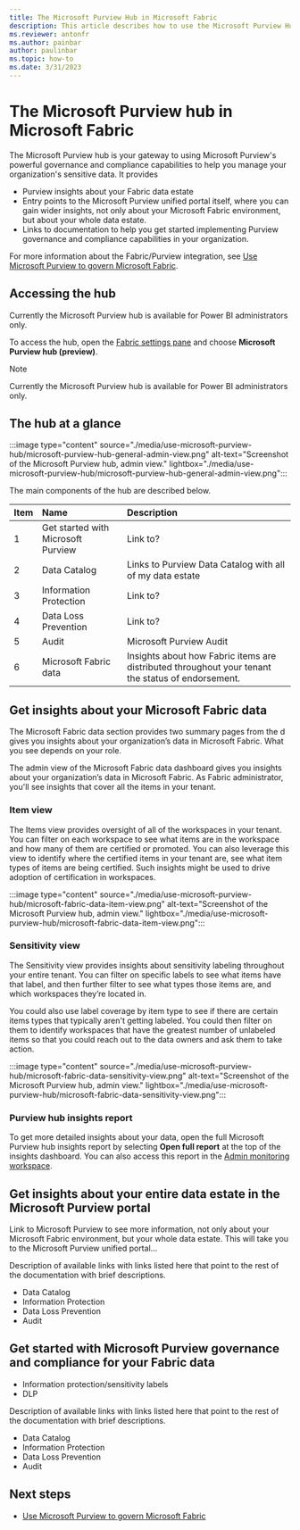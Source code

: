```yaml
---
title: The Microsoft Purview Hub in Microsoft Fabric
description: This article describes how to use the Microsoft Purview Hub in Microsoft Fabric to monitor and govern your Microsoft Fabric instance.
ms.reviewer: antonfr
ms.author: painbar
author: paulinbar
ms.topic: how-to 
ms.date: 3/31/2023
---
```


# The Microsoft Purview hub in Microsoft Fabric

The Microsoft Purview hub is your gateway to using Microsoft Purview's powerful governance and compliance capabilities to help you manage your organization's sensitive data. It provides

* Purview insights about your Fabric data estate
* Entry points to the Microsoft Purview unified portal itself, where you can gain wider insights, not only about your Microsoft Fabric environment, but about your whole data estate.
* Links to documentation to help you get started implementing Purview governance and compliance capabilities in your organization.

For more information about the Fabric/Purview integration, see [Use Microsoft Purview to govern Microsoft Fabric](./microsoft-purview-fabric.md).

## Accessing the hub

Currently the Microsoft Purview hub is available for Power BI administrators only.

To access the hub, open the [Fabric settings pane](../get-started/fabric-settings.md#open-the-fabric-settings-pane) and choose **Microsoft Purview hub (preview)**.

> [!NOTE]
> Currently the Microsoft Purview hub is available for Power BI administrators only.

## The hub at a glance

:::image type="content" source="./media/use-microsoft-purview-hub/microsoft-purview-hub-general-admin-view.png" alt-text="Screenshot of the Microsoft Purview hub, admin view." lightbox="./media/use-microsoft-purview-hub/microsoft-purview-hub-general-admin-view.png":::

The main components of the hub are described below.

|Item | Name                               | Description                                               |
|:--------|:-----------------------------------|:----------------------------------------------------------|
|1    | Get started with Microsoft Purview | Link to?                                                  |
|2    | Data Catalog                       | Links to Purview Data Catalog with all of my data estate                                                  |
|3    | Information Protection             | Link to?                                                  |
|4    | Data Loss Prevention               | Link to?                                                  |
|5    | Audit                              | Microsoft Purview Audit                                                  |
|6    | Microsoft Fabric data              | Insights about how Fabric items are distributed throughout your tenant the status of endorsement. |

## Get insights about your Microsoft Fabric data

The Microsoft Fabric data section provides two summary pages from the d gives you insights about your organization’s data in Microsoft Fabric. What you see depends on your role.

The admin view of the Microsoft Fabric data dashboard gives you insights about your organization’s data in Microsoft Fabric. As Fabric administrator, you'll see insights that cover all the items in your tenant.

### Item view

The Items view provides oversight of all of the workspaces in your tenant. You can filter on each workspace to see what items are in the workspace and how many of them are certified or promoted. You can also leverage this view to identify where the certified items in your tenant are, see what item types of items are being certified. Such insights might be used to drive adoption of certification in workspaces. 

:::image type="content" source="./media/use-microsoft-purview-hub/microsoft-fabric-data-item-view.png" alt-text="Screenshot of the Microsoft Purview hub, admin view." lightbox="./media/use-microsoft-purview-hub/microsoft-fabric-data-item-view.png":::

### Sensitivity view

The Sensitivity view provides insights about sensitivity labeling throughout your entire tenant. You can filter on specific labels to see what items have that label, and then further filter to see what types those items are, and which workspaces they’re located in.

You could also use label coverage by item type to see if there are certain items types that typically aren't getting labeled. You could then filter on them to identify workspaces that have the greatest number of unlabeled items so that you could reach out to the data owners and ask them to take action.

:::image type="content" source="./media/use-microsoft-purview-hub/microsoft-fabric-data-sensitivity-view.png" alt-text="Screenshot of the Microsoft Purview hub, admin view." lightbox="./media/use-microsoft-purview-hub/microsoft-fabric-data-sensitivity-view.png":::

### Purview hub insights report

To get more detailed insights about your data, open the full Microsoft Purview hub insights report by selecting **Open full report** at the top of the insights dashboard. You can also access this report in the [Admin monitoring workspace](../admin/admin-monitoring.md).

## Get insights about your entire data estate in the Microsoft Purview portal

Link to Microsoft Purview to see more information, not only about your Microsoft Fabric environment, but your whole data estate. This will take you to the Microsoft Purview unified portal...

Description of available links with links listed here that point to the rest of the documentation with brief descriptions.

- Data Catalog
- Information Protection
- Data Loss Prevention
- Audit

## Get started with Microsoft Purview governance and compliance for your Fabric data

* Information protection/sensitivity labels
* DLP

Description of available links with links listed here that point to the rest of the documentation with brief descriptions.

- Data Catalog
- Information Protection
- Data Loss Prevention
- Audit

## Next steps

* [Use Microsoft Purview to govern Microsoft Fabric](./microsoft-purview-fabric)